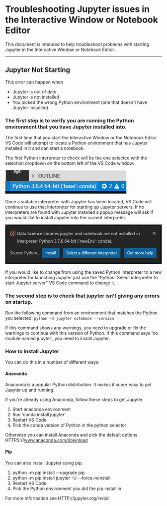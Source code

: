 # Troubleshooting Jupyter issues in the Interactive Window or Notebook Editor

This document is intended to help troubleshoot problems with starting Jupyter in
the Interactive Window or Notebook Editor.

---

## Jupyter Not Starting

This error can happen when

-   Jupyter is out of date
-   Jupyter is not installed
-   You picked the wrong Python environment (one that doesn't have Jupyter
    installed).

### The first step is to verify you are running the Python environment that you have Jupyter installed into.

The first time that you start the Interactive Window or the Notebook Editor VS
Code will attempt to locate a Python environment that has Jupyter installed in
it and can start a notebook.

The first Python interpreter to check will be the one selected with the
selection dropdown on the bottom left of the VS Code window:

![`selector`](https://github.com/microsoft/vscode-jupyter/blob/v2023.8.100/resources/PythonSelector.png?raw=true)

Once a suitable interpreter with Jupyter has been located, VS Code will continue
to use that interpreter for starting up Jupyter servers. If no interpreters are
found with Jupyter installed a popup message will ask if you would like to
install Jupyter into the current interpreter.

![`install Jupyter`](https://github.com/microsoft/vscode-jupyter/blob/v2023.8.100/resources/InstallJupyter.png?raw=true)

If you would like to change from using the saved Python interpreter to a new
interpreter for launching Jupyter just use the "Python: Select interpreter to
start Jupyter server" VS Code command to change it.

### The second step is to check that jupyter isn't giving any errors on startup.

Run the following command from an environment that matches the Python you
selected: `python -m jupyter notebook --version`

If this command shows any warnings, you need to upgrade or fix the warnings to
continue with this version of Python. If this command says 'no module named
jupyter', you need to install Jupyter.

### How to install Jupyter

You can do this in a number of different ways:

#### Anaconda

Anaconda is a popular Python distribution. It makes it super easy to get Jupyter
up and running.

If you're already using Anaconda, follow these steps to get Jupyter

1. Start anaconda environment
1. Run 'conda install jupyter'
1. Restart VS Code
1. Pick the conda version of Python in the python selector

Otherwise you can install Anaconda and pick the default options
HTTPS://www.anaconda.com/download

#### Pip

You can also install Jupyter using pip.

1. python -m pip install --upgrade pip
1. python -m pip install jupyter -U --force-reinstall
1. Restart VS Code
1. Pick the Python environment you did the pip install in

For more information see HTTP://jupyter.org/install
